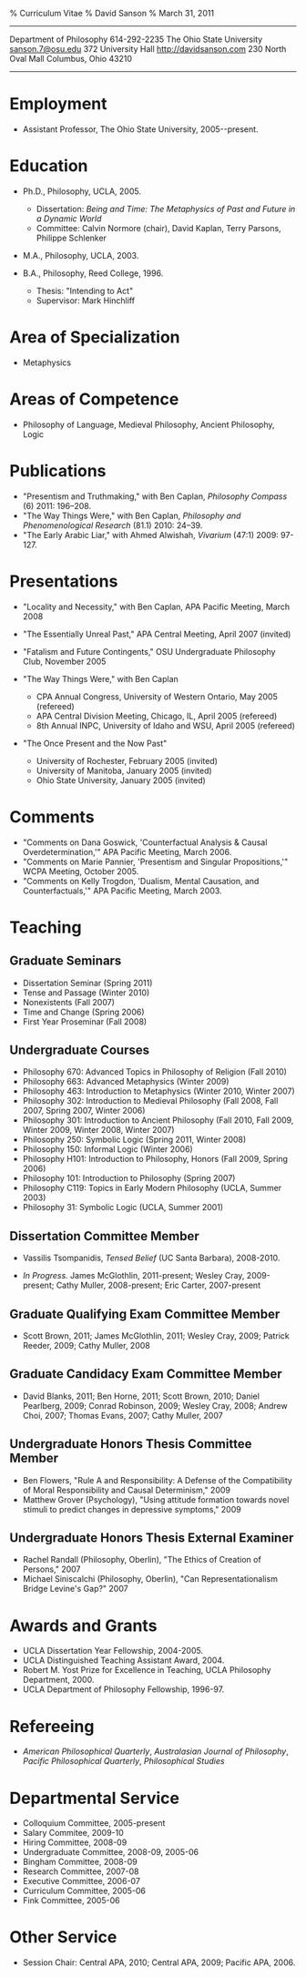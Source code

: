 % Curriculum Vitae
% David Sanson
% March 31, 2011

  --------------------------- --------------------------
  Department of Philosophy                  614-292-2235
  The Ohio State University           <sanson.7@osu.edu>
  372 University Hall           <http://davidsanson.com>
  230 North Oval Mall
  Columbus, Ohio 43210
  --------------------------- --------------------------

# Employment

-   Assistant Professor, The Ohio State University, 2005--present.

# Education

-   Ph.D., Philosophy, UCLA, 2005.
    -   Dissertation: *Being and Time: The Metaphysics of Past and
        Future in a Dynamic World*
    -   Committee: Calvin Normore (chair), David Kaplan, Terry Parsons,
        Philippe Schlenker

-   M.A., Philosophy, UCLA, 2003.
-   B.A., Philosophy, Reed College, 1996.
    -   Thesis: "Intending to Act"
    -   Supervisor: Mark Hinchliff

# Area of Specialization

-   Metaphysics

# Areas of Competence

-   Philosophy of Language, Medieval Philosophy, Ancient Philosophy,
    Logic

# Publications

-   "Presentism and Truthmaking," with Ben Caplan, *Philosophy Compass* (6) 2011: 196–208. 
-   "The Way Things Were," with Ben Caplan, *Philosophy and
    Phenomenological Research* (81.1) 2010: 24–39.
-   "The Early Arabic Liar," with Ahmed Alwishah, *Vivarium* (47:1)
    2009: 97-127.

# Presentations

-   "Locality and Necessity," with Ben Caplan, APA Pacific Meeting,
    March 2008
-   "The Essentially Unreal Past," APA Central Meeting, April 2007
    (invited)
-   "Fatalism and Future Contingents," OSU Undergraduate Philosophy
    Club, November 2005
-   "The Way Things Were," with Ben Caplan
    -   CPA Annual Congress, University of Western Ontario, May 2005
        (refereed)
    -   APA Central Division Meeting, Chicago, IL, April 2005 (refereed)
    -   8th Annual INPC, University of Idaho and WSU, April 2005
        (refereed)

-   "The Once Present and the Now Past"
    -   University of Rochester, February 2005 (invited)
    -   University of Manitoba, January 2005 (invited)
    -   Ohio State University, January 2005 (invited)

# Comments

-   "Comments on Dana Goswick, 'Counterfactual Analysis & Causal
    Overdetermination,'" APA Pacific Meeting, March 2006.
-   "Comments on Marie Pannier, 'Presentism and Singular Propositions,'"
    WCPA Meeting, October 2005.
-   "Comments on Kelly Trogdon, 'Dualism, Mental Causation, and
    Counterfactuals,'" APA Pacific Meeting, March 2003.

# Teaching

## Graduate Seminars

-   Dissertation Seminar (Spring 2011)
-   Tense and Passage (Winter 2010)
-   Nonexistents (Fall 2007)
-   Time and Change (Spring 2006)
-   First Year Proseminar (Fall 2008)

## Undergraduate Courses

-   Philosophy 670: Advanced Topics in Philosophy of Religion (Fall
    2010)
-   Philosophy 663: Advanced Metaphysics (Winter 2009)
-   Philosophy 463: Introduction to Metaphysics (Winter 2010, Winter
    2007)
-   Philosophy 302: Introduction to Medieval Philosophy (Fall 2008, Fall
    2007, Spring 2007, Winter 2006)
-   Philosophy 301: Introduction to Ancient Philosophy (Fall 2010, Fall
    2009, Winter 2009, Winter 2008, Winter 2007)
-   Philosophy 250: Symbolic Logic (Spring 2011, Winter 2008)
-   Philosophy 150: Informal Logic (Winter 2006)
-   Philosophy H101: Introduction to Philosophy, Honors (Fall 2009,
    Spring 2006)
-   Philosophy 101: Introduction to Philosophy (Spring 2007)
-   Philosophy C119: Topics in Early Modern Philosophy (UCLA, Summer
    2003)
-   Philosophy 31: Symbolic Logic (UCLA, Summer 2001)

## Dissertation Committee Member

-   Vassilis Tsompanidis, *Tensed Belief* (UC Santa Barbara), 2008-2010.

-	*In Progress.* James McGlothlin, 2011-present; Wesley Cray, 2009-present; Cathy Muller, 2008-present; Eric Carter, 2007-present

## Graduate Qualifying Exam Committee Member

-   Scott Brown, 2011; James McGlothlin, 2011; Wesley Cray, 2009; Patrick Reeder, 2009; Cathy Muller, 2008

## Graduate Candidacy Exam Committee Member

-   David Blanks, 2011; Ben Horne, 2011; Scott Brown, 2010; Daniel Pearlberg, 2009; Conrad Robinson, 2009; Wesley Cray, 2008; Andrew Choi, 2007; Thomas Evans, 2007; Cathy Muller, 2007

## Undergraduate Honors Thesis Committee Member

-   Ben Flowers, "Rule A and Responsibility: A Defense of the
    Compatibility of Moral Responsibility and Causal Determinism,"
    2009
-   Matthew Grover (Psychology), "Using attitude formation towards
    novel stimuli to predict changes in depressive symptoms," 2009

## Undergraduate Honors Thesis External Examiner

-   Rachel Randall (Philosophy, Oberlin), "The Ethics of Creation of Persons," 2007
-   Michael Siniscalchi (Philosophy, Oberlin), "Can Representationalism Bridge Levine's Gap?" 2007


# Awards and Grants

-   UCLA Dissertation Year Fellowship, 2004-2005.
-   UCLA Distinguished Teaching Assistant Award, 2004.
-   Robert M. Yost Prize for Excellence in Teaching, UCLA Philosophy
    Department, 2000.
-   UCLA Department of Philosophy Fellowship, 1996-97.

# Refereeing

-   *American Philosophical Quarterly*, *Australasian Journal of Philosophy*, *Pacific Philosophical Quarterly*, *Philosophical Studies*

# Departmental Service

-   Colloquium Committee, 2005-present
-   Salary Commitee, 2009-10
-   Hiring Committee, 2008-09
-   Undergraduate Committee, 2008-09, 2005-06
-   Bingham Committee, 2008-09
-   Research Committee, 2007-08
-   Executive Committee, 2006-07
-   Curriculum Committee, 2005-06
-   Fink Committee, 2005-06

# Other Service

-   Session Chair: Central APA, 2010; Central APA, 2009; Pacific APA,
    2006.


